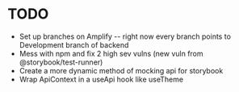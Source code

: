 # TODO

- Set up branches on Amplify -- right now every branch points to Development branch of backend
- Mess with npm and fix 2 high sev vulns (new vuln from @storybook/test-runner)
- Create a more dynamic method of mocking api for storybook
- Wrap ApiContext in a useApi hook like useTheme